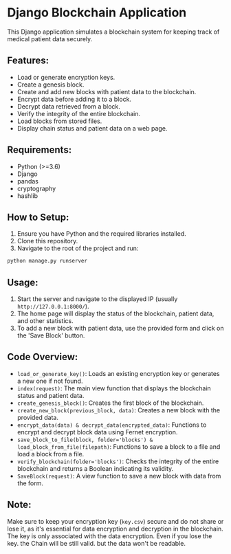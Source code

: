
# Django Blockchain Application

This Django application simulates a blockchain system for keeping track of medical patient data securely.

## Features:

- Load or generate encryption keys.
- Create a genesis block.
- Create and add new blocks with patient data to the blockchain.
- Encrypt data before adding it to a block.
- Decrypt data retrieved from a block.
- Verify the integrity of the entire blockchain.
- Load blocks from stored files.
- Display chain status and patient data on a web page.

## Requirements:

- Python (>=3.6)
- Django
- pandas
- cryptography
- hashlib

## How to Setup:

1. Ensure you have Python and the required libraries installed.
2. Clone this repository.
3. Navigate to the root of the project and run:
```bash
python manage.py runserver
```

## Usage:

1. Start the server and navigate to the displayed IP (usually `http://127.0.0.1:8000/`).
2. The home page will display the status of the blockchain, patient data, and other statistics.
3. To add a new block with patient data, use the provided form and click on the 'Save Block' button.

## Code Overview:

- `load_or_generate_key()`: Loads an existing encryption key or generates a new one if not found.
- `index(request)`: The main view function that displays the blockchain status and patient data.
- `create_genesis_block()`: Creates the first block of the blockchain.
- `create_new_block(previous_block, data)`: Creates a new block with the provided data.
- `encrypt_data(data) & decrypt_data(encrypted_data)`: Functions to encrypt and decrypt block data using Fernet encryption.
- `save_block_to_file(block, folder='blocks') & load_block_from_file(filepath)`: Functions to save a block to a file and load a block from a file.
- `verify_blockchain(folder='blocks')`: Checks the integrity of the entire blockchain and returns a Boolean indicating its validity.
- `SaveBlock(request)`: A view function to save a new block with data from the form.

## Note:

Make sure to keep your encryption key (`key.csv`) secure and do not share or lose it, as it's essential for data encryption and decryption in the blockchain. The key is only associated with the data encryption. Even if you lose the key. the Chain will be still valid. but the data won't be readable. 

